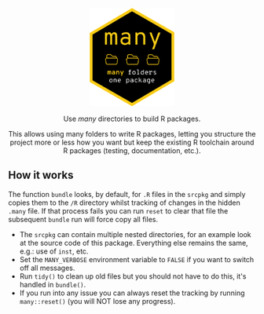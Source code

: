 <div align="center">

<img src="man/figures/logo.png" height=200 />

Use _many_ directories to build R packages.

This allows using many folders to write R packages,
letting you structure the project more or less how you
want but keep the existing R toolchain around R packages
(testing, documentation, etc.).

</div>

## How it works

The function `bundle` looks, by default, for
`.R` files in the `srcpkg` and simply copies
them to the `/R` directory whilst tracking of
changes in the hidden `.many` file.
If that process fails you can run `reset` to clear
that file the subsequent `bundle` run will force copy all files.

- The `srcpkg` can contain multiple nested directories,
for an example look at the source code of this package.
Everything else remains the same, e.g.: use of `inst`, etc.
- Set the `MANY_VERBOSE` environment variable to `FALSE` if
you want to switch off all messages.
- Run `tidy()` to clean up old files but you should not have
to do this, it's handled in `bundle()`.
- If you run into any issue you can always reset the tracking by
running `many::reset()` (you will NOT lose any progress).

